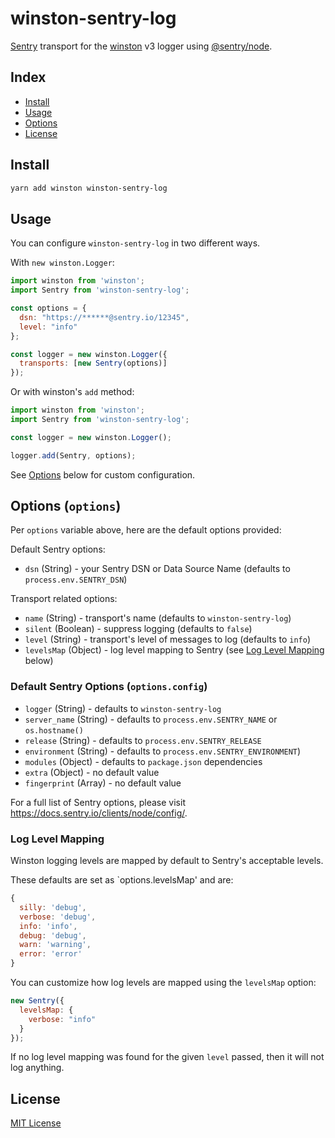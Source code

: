 # winston-sentry-log

[Sentry](https://sentry.io) transport for the [winston](https://github.com/winstonjs/winston) v3 logger using [@sentry/node](https://github.com/getsentry/sentry-javascript).

## Index

- [Install](#install)
- [Usage](#usage)
- [Options](#options-options)
- [License](#license)

## Install

```bash
yarn add winston winston-sentry-log
```

## Usage

You can configure `winston-sentry-log` in two different ways.

With `new winston.Logger`:

```js
import winston from 'winston';
import Sentry from 'winston-sentry-log';

const options = {
  dsn: "https://******@sentry.io/12345",
  level: "info"
};

const logger = new winston.Logger({
  transports: [new Sentry(options)]
});
```

Or with winston's `add` method:

```js
import winston from 'winston';
import Sentry from 'winston-sentry-log';

const logger = new winston.Logger();

logger.add(Sentry, options);
```

See [Options](#options-options) below for custom configuration.

## Options (`options`)

Per `options` variable above, here are the default options provided:

Default Sentry options:

- `dsn` (String) - your Sentry DSN or Data Source Name (defaults to `process.env.SENTRY_DSN`)

Transport related options:

- `name` (String) - transport's name (defaults to `winston-sentry-log`)
- `silent` (Boolean) - suppress logging (defaults to `false`)
- `level` (String) - transport's level of messages to log (defaults to `info`)
- `levelsMap` (Object) - log level mapping to Sentry (see [Log Level Mapping](#log-level-mapping) below)

### Default Sentry Options (`options.config`)

- `logger` (String) - defaults to `winston-sentry-log`
- `server_name` (String) - defaults to `process.env.SENTRY_NAME` or `os.hostname()`
- `release` (String) - defaults to `process.env.SENTRY_RELEASE`
- `environment` (String) - defaults to `process.env.SENTRY_ENVIRONMENT`)
- `modules` (Object) - defaults to `package.json` dependencies
- `extra` (Object) - no default value
- `fingerprint` (Array) - no default value

For a full list of Sentry options, please visit <https://docs.sentry.io/clients/node/config/>.

### Log Level Mapping

Winston logging levels are mapped by default to Sentry's acceptable levels.

These defaults are set as `options.levelsMap' and are:

```js
{
  silly: 'debug',
  verbose: 'debug',
  info: 'info',
  debug: 'debug',
  warn: 'warning',
  error: 'error'
}
```

You can customize how log levels are mapped using the `levelsMap` option:

```js
new Sentry({
  levelsMap: {
    verbose: "info"
  }
});
```

If no log level mapping was found for the given `level` passed, then it will not log anything.

## License

[MIT License][license-url]

[license-url]: LICENSE
